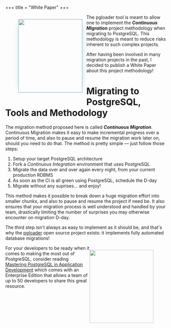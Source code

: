 +++
title = "White Paper"
+++

<figure style="float: left; clear: right; display: block; width: 200px; margin-right: 1em;">
    <a href="/white-paper/">
        <img style="width:200px; height: 229px; border: 1px solid lightblue; box-shadow: 15px 0 20px -20px lightblue, -15px 0 20px -20px lightblue;"
               src="/img/MigratingToPostgreSQL-Cover.png">
    </a>
</figure>

The pgloader tool is meant to allow one to implement the ***Continuous
Migration*** project methodology when migrating to PostgreSQL. This
methodology is meant to reduce risks inherent to such complex projects.

After having been involved in many migration projects in the past, I decided
to publish a White Paper about this project methodology!

# Migrating to PostgreSQL, Tools and Methodology

<script async id="_ck_322615" src="https://forms.convertkit.com/322615?v=6">
</script>

The migration method proposed here is called ***Continuous Migration***.
Continuous Migration makes it easy to make incremental progress over a
period of time, and also to pause and resume the migration work later on,
should you need to do that. The method is pretty simple — just follow those
steps:

  1. Setup your target PostgreSQL architecture
  2. Fork a _Continuous Integration_ environment that uses PostgreSQL
  3. Migrate the data over and over again every night, from your current
     production RDBMS
  4. As soon as the CI is all green using PostgreSQL, schedule the D-day
  5. Migrate without any suprises… and enjoy!

This method makes it possible to break down a huge migration effort into
smaller chunks, and also to pause and resume the project if need be. It also
ensures that your migration process is well understood and handled by your
team, drastically limiting the number of surprises you may otherwise
encounter on migration D-day.

The third step isn't always as easy to implement as it should be, and that's
why the [pgloader](https://pgloader.io) open source project exists: it
implements fully automated database migrations!

<figure style="float: right; clear: left; display: block; width: 200px; margin-left: 0em;">
    <a href="http://masteringpostgresql.com">
        <img style="width:200px; height: 229px;"
               src="/img/MasteringPostgreSQLinAppDev-Cover-th.png">
    </a>
</figure>

For your developers to be ready when it comes to making the most out of
PostgreSQL, consider reading [Mastering PostgreSQL in Application
Development](https://masteringpostgresql.com) which comes with an Enterprise
Edition that allows a team of up to 50 developers to share this great
resource.

